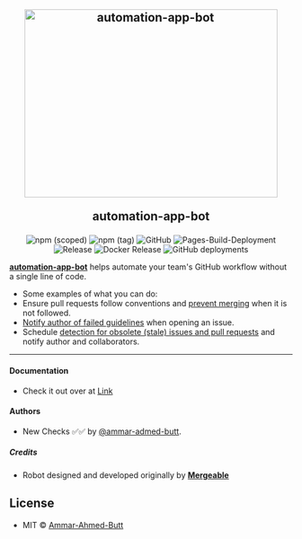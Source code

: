 <h2 align="center">
  <img src="https://github-production-user-asset-6210df.s3.amazonaws.com/85288256/239511199-329394bc-099d-4f70-8506-7a5492eea248.gif" alt="automation-app-bot" width="450" height="335">
  <br>
  <p>automation-app-bot</p>
</h2>
<p align="left">
  <a href="https://github.com/apps/automation-app-bot"> </a>
</p>  
  
<p align="center">
  <img alt="npm (scoped)" src="https://img.shields.io/npm/v/@ammar-ahmed/automation-app-bot">  
  <img alt="npm (tag)" src="https://img.shields.io/badge/Ammar--Ahmed--Butt-Package--automation--app--bot-brightgreen">
  <img alt="GitHub" src="https://img.shields.io/github/license/Ammar-Knowledge/automation-app-bot">
  <img alt="Pages-Build-Deployment" src="https://github.com/Ammar-Knowledge/automation-app-bot/actions/workflows/pages/pages-build-deployment/badge.svg?branch=master">  
  <img alt="Release" src="https://github.com/Ammar-Knowledge/automation-app-bot/actions/workflows/release.yml/badge.svg?branch=master">
  <img alt="Docker Release" src="https://github.com/Ammar-Knowledge/automation-app-bot/actions/workflows/docker.yml/badge.svg?branch=master">
  <img alt="GitHub deployments" src="https://img.shields.io/github/deployments/Ammar-Knowledge/automation-app-bot/github-pages?label=Github%20Deployment">
 </p>

**[automation-app-bot]** helps automate your team's GitHub workflow without a single line of code.
- Some examples of what you can do:
- Ensure pull requests follow conventions and [prevent merging][comment-if-guidelines-not-met] when it is not followed.
- [Notify author of failed guidelines][comment] when opening an issue.
- Schedule [detection for obsolete (stale) issues and pull requests][staleness] and notify author and collaborators.

---

#### Documentation
- Check it out over at [Link]

#### Authors
- New Checks ✅✅ by [@ammar-admed-butt](https://www.linkedin.com/in/ammar-ahmed-butt).

##### Credits

- Robot designed and developed originally by **[Mergeable]**

## License

- MIT © [Ammar-Ahmed-Butt](https://github.com/ammar-ahmed-butt)

[comment-if-guidelines-not-met]: https://mergeable.readthedocs.io/en/latest/recipes.html#comment-if-guidelines-not-met
[comment]: https://mergeable.readthedocs.io/en/latest/actions/comment.html
[staleness]: https://mergeable.readthedocs.io/en/latest/recipes.html#check-stale-pr-and-issues
[configuration]: https://mergeable.readthedocs.io/en/latest/configuration.html
[automation-app-bot]: https://github.com/apps/automation-app-bot
[Link]: https://mergeable.readthedocs.io/en/latest/index.html
[Mergeable]: https://github.com/mergeability/mergeable 
